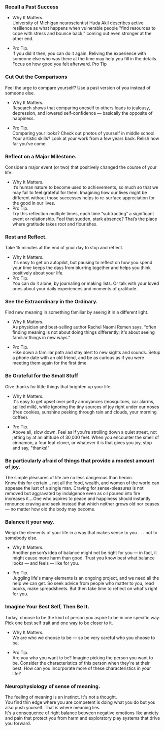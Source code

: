 ### Recall a Past Success 
- Why It Matters.   
University of Michigan neuroscientist Huda Akil describes active resilience as what happens when vulnerable people "find resources to cope with stress and bounce back," coming out even stronger at the other end.

- Pro Tip.   
If you did it then, you can do it again. Reliving the experience with someone else who was there at the time may help you fill in the details. Focus on how good you felt afterward.
Pro Tip

### Cut Out the Comparisons
Feel the urge to compare yourself? Use a past version of you instead of someone else.
- Why It Matters.     
Research shows that comparing oneself to others leads to jealousy, depression, and lowered self-confidence — basically the opposite of happiness.  

- Pro Tip.   
Comparing your looks? Check out photos of yourself in middle school. Your artistic skills? Look at your work from a few years back. Relish how far you've come.
  
### Reflect on a Major Milestone. 
Consider a major event (or two) that positively changed the course of your life.
- Why It Matters.    
It’s human nature to become used to achievements, so much so that we may fail to feel grateful for them. Imagining how our lives might be different without those successes helps to re-surface appreciation for the good in our lives.
- Pro Tip.  
Try this reflection multiple times, each time “subtracting” a significant event or relationship. Feel that sudden, stark absence? That’s the place where gratitude takes root and flourishes.
  
### Rest and Reflect.   
Take 15 minutes at the end of your day to stop and reflect.
- Why It Matters.   
It's easy to get on autopilot, but pausing to reflect on how you spend your time keeps the days from blurring together and helps you think positively about your life.
- Pro Tip.  
You can do it alone, by journaling or making lists. Or talk with your loved ones about your daily experiences and moments of gratitude.

### See the Extraordinary in the Ordinary.   
Find new meaning in something familiar by seeing it in a different light.
- Why It Matters.  
As physician and best-selling author Rachel Naomi Remen says, “often finding meaning is not about doing things differently; it's about seeing familiar things in new ways.”

- Pro Tip.   
Hike down a familiar path and stay alert to new sights and sounds. Setup a phone date with an old friend, and be as curious as if you were meeting them again for the first time.  

### Be Grateful for the Small Stuff
Give thanks for little things that brighten up your life.

- Why It Matters.    
It's easy to get upset over petty annoyances (mosquitoes, car alarms, spilled milk), while ignoring the tiny sources of joy right under our noses (free cookies, sunshine peeking through rain and clouds, your morning coffee). 

- Pro Tip.    
Above all, slow down. Feel as if you're strolling down a quiet street, not jetting by at an altitude of 30,000 feet. When you encounter the smell of cinnamon, a four leaf clover, or whatever it is that gives you joy, stop and say, "thanks!" 

### Be particularly afraid of things that provide a modest amount of joy.   
The simple pleasures of life are no less dangerous than heroin.  
Know this for certain… not all the food, wealth, and women of the world can appease the lust of a single man. Craving for sense-pleasures is not removed but aggravated by indulgence even as oil poured into fire increases it….One who aspires to peace and happiness should instantly renounce craving and seek instead that which neither grows old nor ceases — no matter how old the body may become.    


### Balance it your way.   
Weigh the elements of your life in a way that makes sense to you . . . not to somebody else.    

- Why It Matters.     
Another person’s idea of balance might not be right for you — in fact, it might cause more harm than good. Trust you know best what balance looks — and feels — like for you.    

- Pro Tip.    
Juggling life's many elements is an ongoing project, and we need all the help we can get. So seek advice from people who matter to you, read books, make spreadsheets. But then take time to reflect on what's right for you.    

###  Imagine Your Best Self, Then Be It.   
Today, choose to be the kind of person you aspire to be in one specific way. Pick one best self trait and one way to be closer to it.    

- Why It Matters.       
We are who we choose to be — so be very careful who you choose to be.    

- Pro Tip.    
Are you who you want to be? Imagine picking the person you want to be. Consider the characteristics of this person when they're at their best. How can you incorporate more of these characteristics in your life?     

###  Neurophysiology of sense of meaning.   
The feeling of meaning is an instinct. It's not a thought.   
You find thin edge where you are competent is doing what you do but you also push yourself. That is where meaning lies.   
It's a consequence of right balance between negative emotions like anxiety and pain that protect you from harm and exploratory play systems that drive you forward.


